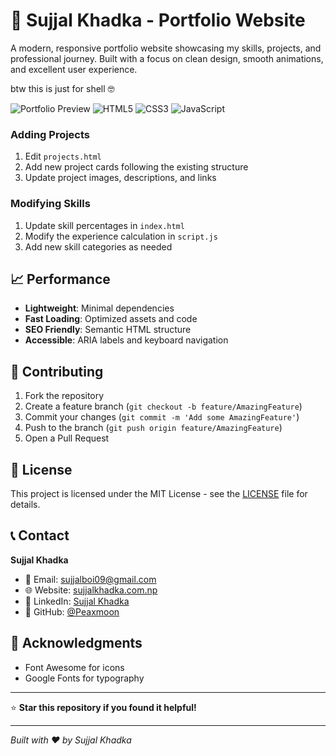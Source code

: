 # 🚀 Sujjal Khadka - Portfolio Website

A modern, responsive portfolio website showcasing my skills, projects, and professional journey. Built with a focus on clean design, smooth animations, and excellent user experience.

btw this is just for shell 🤓

![Portfolio Preview](https://img.shields.io/badge/Status-Live-brightgreen)
![HTML5](https://img.shields.io/badge/HTML5-E34F26?style=for-the-badge&logo=html5&logoColor=white)
![CSS3](https://img.shields.io/badge/CSS3-1572B6?style=for-the-badge&logo=css3&logoColor=white)
![JavaScript](https://img.shields.io/badge/JavaScript-F7DF1E?style=for-the-badge&logo=javascript&logoColor=black)

<!-- ## ✨ Features

### 🎨 **Modern Design**
- **Glass-morphism Effects**: Translucent elements with backdrop blur
- **Creamy Color Scheme**: Warm, professional color palette
- **Smooth Animations**: CSS animations and transitions
- **Responsive Layout**: Perfect on all devices and screen sizes

### 🧭 **Navigation & UX**
- **Sticky Navigation**: Translucent navbar with blur effects
- **Smooth Scrolling**: Seamless navigation between sections
- **Interactive Elements**: Hover effects and micro-interactions
- **Contact Form**: Functional email integration with validation

### 📱 **Responsive Design**
- **Mobile-First**: Optimized for mobile devices
- **Tablet Support**: Perfect layout on tablets
- **Desktop Experience**: Enhanced features for larger screens
- **Cross-Browser**: Compatible with all modern browsers

## 🛠️ Technologies Used

- **HTML5**: Semantic markup and structure
- **CSS3**: Advanced styling with Flexbox and Grid
- **JavaScript**: Interactive functionality and animations
- **Font Awesome**: Professional icons
- **Google Fonts**: Typography (Poppins & Ubuntu)

## 📋 Sections

### 🏠 **Home Section**
- Animated typewriter effect for role display
- Professional introduction
- Call-to-action buttons

### 👨‍💻 **About Section**
- Personal background and education
- Professional journey and passion
- Skills overview

### 🎯 **Skills Section**
- Dynamic experience calculation
- Interactive skill cards
- Visual progress indicators

### 🛠️ **Services Section**
- Web Development
- Mobile App Development
- UI/UX Design
- Cloud Services

### 📁 **Projects Section**
- Portfolio showcase
- Technology tags
- Live demo and code links
- Detailed project descriptions

### 📞 **Contact Section**
- Contact information cards
- Functional contact form
- Social media links
- Professional availability

## 🚀 Getting Started

### Prerequisites
- Modern web browser
- Basic understanding of HTML/CSS/JavaScript (for customization)

### Installation

1. **Clone the repository**
   ```bash
   git clone https://github.com/Peaxmoon/portfolio-website.git
   cd portfolio-website
   ```

2. **Open the project**
   ```bash
   # Open index.html in your browser
   # Or use a local server
   python -m http.server 8000
   # Then visit http://localhost:8000
   ```

3. **Customize for your use**
   - Update personal information in `index.html`
   - Modify colors in `stylesheet.css`
   - Add your projects and skills
   - Update contact information

## 🎨 Customization

### Colors
The website uses a consistent color scheme defined in CSS variables:
```css
--primary-color: #183153;    /* Dark Blue */
--secondary-color: #0E2431;  /* Darker Blue */
--background-color: #fefefe; /* Cream White */
--text-color: #64748b;       /* Gray Text */
``` -->

### Adding Projects
1. Edit `projects.html`
2. Add new project cards following the existing structure
3. Update project images, descriptions, and links

### Modifying Skills
1. Update skill percentages in `index.html`
2. Modify the experience calculation in `script.js`
3. Add new skill categories as needed
<!-- 
## 📱 Browser Support

- ✅ Chrome (latest)
- ✅ Firefox (latest)
- ✅ Safari (latest)
- ✅ Edge (latest)
- ✅ Mobile browsers

## 🔧 Features in Detail

### Dynamic Experience Calculator
- Automatically calculates years of experience from 2023
- Updates monthly for accuracy
- Displays in years and months format

### Contact Form Integration
- Uses `mailto:` protocol for email functionality
- Form validation and user feedback
- Pre-fills email with form data

### Responsive Navigation
- Mobile hamburger menu
- Smooth transitions
- Active state indicators

### Animation System
- CSS keyframe animations
- JavaScript-triggered effects
- Performance-optimized transitions -->

## 📈 Performance

- **Lightweight**: Minimal dependencies
- **Fast Loading**: Optimized assets and code
- **SEO Friendly**: Semantic HTML structure
- **Accessible**: ARIA labels and keyboard navigation

## 🤝 Contributing

1. Fork the repository
2. Create a feature branch (`git checkout -b feature/AmazingFeature`)
3. Commit your changes (`git commit -m 'Add some AmazingFeature'`)
4. Push to the branch (`git push origin feature/AmazingFeature`)
5. Open a Pull Request

## 📄 License

This project is licensed under the MIT License - see the [LICENSE](LICENSE) file for details.

## 📞 Contact

**Sujjal Khadka**
- 📧 Email: [sujjalboi09@gmail.com](mailto:sujjalboi09@gmail.com)
- 🌐 Website: [sujjalkhadka.com.np](https://sujjalkhadka.com.np)
- 💼 LinkedIn: [Sujjal Khadka](https://www.linkedin.com/in/sujjalkhadka/)
- 🐙 GitHub: [@Peaxmoon](https://github.com/Peaxmoon)

## 🙏 Acknowledgments

- Font Awesome for icons
- Google Fonts for typography
<!-- - CSS Grid and Flexbox for layouts
- Modern CSS features for animations -->

---

⭐ **Star this repository if you found it helpful!**

---

*Built with ❤️ by Sujjal Khadka*
